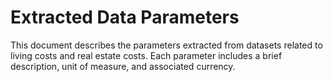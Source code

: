 # Extracted Data Parameters

This document describes the parameters extracted from datasets related to living costs and real estate costs. Each parameter includes a brief description, unit of measure, and associated currency.
